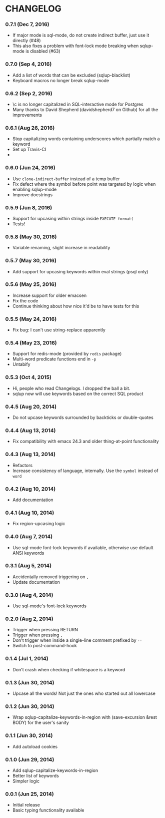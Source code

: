 # CHANGELOG

### 0.7.1 (Dec 7, 2016)

* If major mode is sql-mode, do not create indirect buffer, just use it directly (#48)
* This also fixes a problem with font-lock mode breaking when sqlup-mode is disabled (#63)

### 0.7.0 (Sep 4, 2016)

* Add a list of words that can be excluded (sqlup-blacklist)
* Keyboard macros no longer break sqlup-mode

### 0.6.2 (Sep 2, 2016)

* \c is no longer capitalized in SQL-interactive mode for Postgres
* Many thanks to David Shepherd (davidshepherd7 on Github) for all the improvements

### 0.6.1 (Aug 26, 2016)

* Stop capitalizing words containing underscores which partially match a keyword
* Set up Travis-CI
*

### 0.6.0 (Jun 24, 2016)

* Use `clone-indirect-buffer` instead of a temp buffer
* Fix defect where the symbol before point was targeted by logic when enabling sqlup-mode
* Improve docstrings

### 0.5.9 (Jun 8, 2016)

* Support for upcasing within strings inside `EXECUTE format(`
* Tests!

### 0.5.8 (May 30, 2016)

* Variable renaming, slight increase in readability

### 0.5.7 (May 30, 2016)

* Add support for upcasing keywords within eval strings (psql only)

### 0.5.6 (May 25, 2016)

* Increase support for older emacsen
* Fix the code
* Continue thinking about how nice it'd be to have tests for this

### 0.5.5 (May 24, 2016)

* Fix bug: I can't use string-replace apparently

### 0.5.4 (May 23, 2016)

* Support for redis-mode (provided by `redis` package)
* Multi-word predicate functions end in `-p`
* Untabify

### 0.5.3 (Oct 4, 2015)

* Hi, people who read Changelogs. I dropped the ball a bit.
* sqlup now will use keywords based on the correct SQL product

### 0.4.5 (Aug 20, 2014)

* Do not upcase keywords surrounded by backticks or double-quotes

### 0.4.4 (Aug 13, 2014)

* Fix compatibility with emacs 24.3 and older thing-at-point functionality

### 0.4.3 (Aug 13, 2014)

* Refactors
* Increase consistency of language, internally. Use the `symbol` instead of `word`

### 0.4.2 (Aug 10, 2014)

* Add documentation

### 0.4.1 (Aug 10, 2014)

* Fix region-upcasing logic

### 0.4.0 (Aug 7, 2014)

* Use sql-mode font-lock keywords if available, otherwise use default ANSI keywords

### 0.3.1 (Aug 5, 2014)

* Accidentally removed triggering on `,`
* Update documentation

### 0.3.0 (Aug 4, 2014)

* Use sql-mode's font-lock keywords

### 0.2.0 (Aug 2, 2014)

* Trigger when pressing RETURN
* Trigger when pressing `,`
* Don't trigger when inside a single-line comment prefixed by `--`
* Switch to post-command-hook

### 0.1.4 (Jul 1, 2014)

* Don't crash when checking if whitespace is a keyword

### 0.1.3 (Jun 30, 2014)

* Upcase all the words! Not just the ones who started out all lowercase

### 0.1.2 (Jun 30, 2014)

* Wrap sqlup-capitalize-keywords-in-region with (save-excursion &rest BODY) for the user's sanity

### 0.1.1 (Jun 30, 2014)

* Add autoload cookies

### 0.1.0 (Jun 29, 2014)

* Add sqlup-capitalize-keywords-in-region
* Better list of keywords
* Simpler logic

### 0.0.1 (Jun 25, 2014)

* Initial release
* Basic typing functionality available

